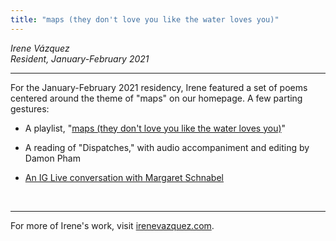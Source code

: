 ```yaml
---
title: "maps (they don't love you like the water loves you)"
---
```


_Irene Vázquez\
Resident, January-February 2021_

---

For the January-February 2021 residency, Irene featured a set of poems centered around the theme of "maps" on our homepage. A few parting gestures:

- A playlist, "[maps (they don't love you like the water loves you)](https://open.spotify.com/playlist/3B8m0a95pEbLoLDw0Zwlyv?si=c890fece5fcf4ee5)"

- A reading of "Dispatches," with audio accompaniment and editing by Damon Pham

- [An IG Live conversation with Margaret Schnabel](https://www.instagram.com/p/CLhV36GBExW/)

<br>

---

For more of Irene's work, visit [irenevazquez.com](http://www.irenevazquez.com/).
